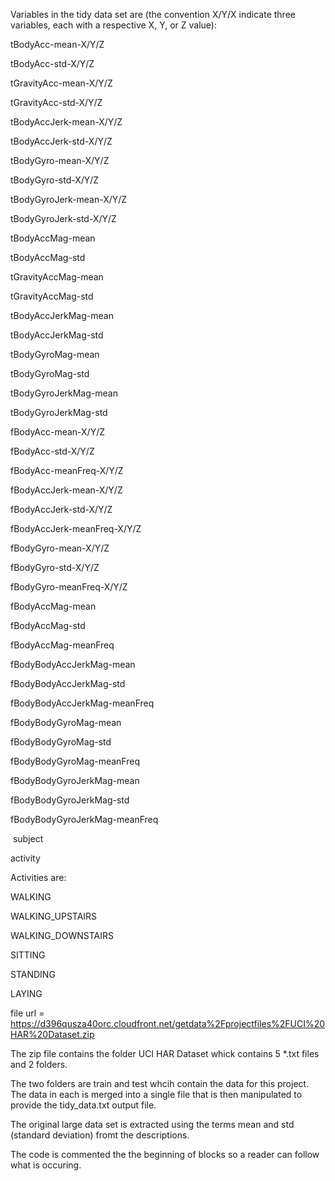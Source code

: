 Variables in the tidy data set are (the convention X/Y/X indicate three variables, each with a respective X, Y, or Z value):

  tBodyAcc-mean-X/Y/Z

  tBodyAcc-std-X/Y/Z
  
  tGravityAcc-mean-X/Y/Z
  
  tGravityAcc-std-X/Y/Z
  
  tBodyAccJerk-mean-X/Y/Z
  
  tBodyAccJerk-std-X/Y/Z

  tBodyGyro-mean-X/Y/Z

  tBodyGyro-std-X/Y/Z

  tBodyGyroJerk-mean-X/Y/Z

  tBodyGyroJerk-std-X/Y/Z

  tBodyAccMag-mean
  
  tBodyAccMag-std
  
  tGravityAccMag-mean
  
  tGravityAccMag-std
  
  tBodyAccJerkMag-mean
  
  tBodyAccJerkMag-std
  
  tBodyGyroMag-mean
  
  tBodyGyroMag-std
  
  tBodyGyroJerkMag-mean
  
  tBodyGyroJerkMag-std
  
  fBodyAcc-mean-X/Y/Z

  fBodyAcc-std-X/Y/Z

  fBodyAcc-meanFreq-X/Y/Z

  fBodyAccJerk-mean-X/Y/Z

  fBodyAccJerk-std-X/Y/Z

  fBodyAccJerk-meanFreq-X/Y/Z

  fBodyGyro-mean-X/Y/Z
  
  fBodyGyro-std-X/Y/Z

  fBodyGyro-meanFreq-X/Y/Z

  fBodyAccMag-mean
  
  fBodyAccMag-std
  
  fBodyAccMag-meanFreq
  
  fBodyBodyAccJerkMag-mean
  
  fBodyBodyAccJerkMag-std
  
  fBodyBodyAccJerkMag-meanFreq
  
  fBodyBodyGyroMag-mean
  
  fBodyBodyGyroMag-std
  
  fBodyBodyGyroMag-meanFreq
  
  fBodyBodyGyroJerkMag-mean
  
  fBodyBodyGyroJerkMag-std
  
  fBodyBodyGyroJerkMag-meanFreq
  
  subject  
  
  activity

Activities are:

  WALKING
  
  WALKING_UPSTAIRS
  
  WALKING_DOWNSTAIRS
  
  SITTING
  
  STANDING
  
  LAYING
 

file url = https://d396qusza40orc.cloudfront.net/getdata%2Fprojectfiles%2FUCI%20HAR%20Dataset.zip

The zip file contains the folder UCI HAR Dataset  whick contains 5 *.txt files and 2 folders.

The two folders are train and test whcih contain the data for this project.  The data in each is merged into a single file
that is then manipulated to provide the tidy_data.txt output file.

The original large data set is extracted using the terms mean and std (standard deviation) fromt the descriptions.

The code is commented the the beginning of blocks so a reader can follow what is occuring.

